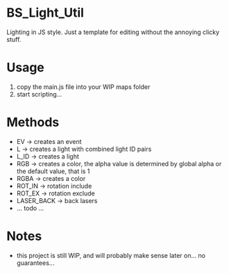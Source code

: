 # BS_Light_Util
Lighting in JS style. Just a template for editing without the annoying clicky stuff.

# Usage
1. copy the main.js file into your WIP maps folder
2. start scripting...

# Methods
+ EV            -> creates an event
+ L             -> creates a light with combined light ID pairs
+ L_ID          -> creates a light
+ RGB           -> creates a color, the alpha value is determined by global alpha or the default value, that is 1
+ RGBA          -> creates a color
+ ROT_IN        -> rotation include
+ ROT_EX        -> rotation exclude
+ LASER_BACK    -> back lasers
+ ... todo ...

# Notes
+ this project is still WIP, and will probably make sense later on... no guarantees...
